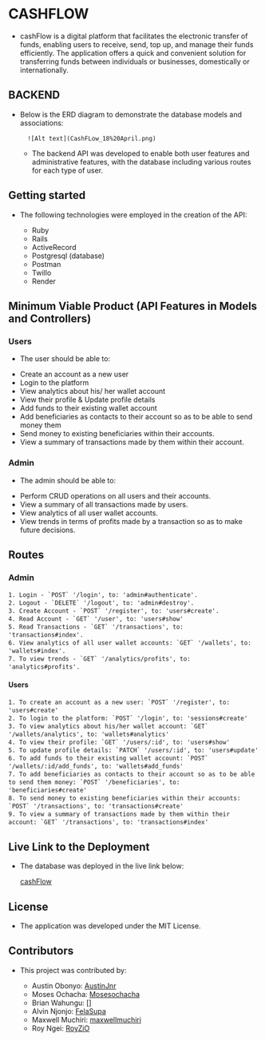 # CASHFLOW

 + cashFlow is a digital platform that facilitates the electronic transfer of funds, enabling users to receive, send, top up, and manage their funds efficiently. The application offers a quick and convenient solution for transferring funds between individuals or businesses, domestically or internationally.

## BACKEND
- Below is the ERD diagram to demonstrate the database models and associations:

        ![Alt text](CashFLow_18%20April.png)

  + The backend API was developed to enable both user features and administrative features, with the database including various routes for each type of user. 

## Getting started

- The following technologies were employed in the creation of the API:

    + Ruby
    + Rails
    + ActiveRecord
    + Postgresql (database)
    + Postman
    + Twillo
    + Render

## Minimum Viable Product (API Features in Models and Controllers)

### Users
+ The user should be able to: 

 - Create an account as a new user 
 - Login to the platform 
 - View analytics about his/ her wallet account
 - View their profile & Update profile details
 - Add funds to their existing wallet account
 - Add beneficiaries as contacts to their account so as to be able to send money them
 - Send money to existing beneficiaries within their accounts.
 - View a summary of transactions made by them within their account.

### Admin
  + The admin should be able to:
  
  - Perform CRUD operations on all users and their accounts. 
  - View a summary of all transactions made by users. 
  - View analytics of all user wallet accounts.
  - View trends in terms of profits made by a transaction so as to make future decisions.


## Routes
 ### Admin
    1. Login - `POST` '/login', to: 'admin#authenticate'.
    2. Logout - `DELETE` '/logout', to: 'admin#destroy'.
    3. Create Account - `POST` '/register', to: 'users#create'.
    4. Read Account - `GET` '/user', to: 'users#show'
    5. Read Transactions - `GET` '/transactions', to: 'transactions#index'.
    6. View analytics of all user wallet accounts: `GET` '/wallets', to: 'wallets#index'.
    7. To view trends - `GET` '/analytics/profits', to: 'analytics#profits'.


  #### Users
    1. To create an account as a new user: `POST` '/register', to: 'users#create'
    2. To login to the platform: `POST` '/login', to: 'sessions#create'
    3. To view analytics about his/her wallet account: `GET` '/wallets/analytics', to: 'wallets#analytics'
    4. To view their profile: `GET` '/users/:id', to: 'users#show'
    5. To update profile details: `PATCH` '/users/:id', to: 'users#update'
    6. To add funds to their existing wallet account: `POST` '/wallets/:id/add_funds', to: 'wallets#add_funds'
    7. To add beneficiaries as contacts to their account so as to be able to send them money: `POST` '/beneficiaries', to: 'beneficiaries#create'
    8. To send money to existing beneficiaries within their accounts: `POST` '/transactions', to: 'transactions#create'
    9. To view a summary of transactions made by them within their account: `GET` '/transactions', to: 'transactions#index'


## Live Link to the Deployment 

- The database was deployed in the live link below:

    [cashFlow](https://cashflow-1rf2.onrender.com/accounts)


## License 

+ The application was developed under the MIT License.


## Contributors

+ This project was contributed by:

    - Austin Obonyo: [AustinJnr](https://github.com/Austinjnr)
    - Moses Ochacha: [Mosesochacha](https://github.com/Mosesochacha)
    - Brian Wahungu: []
    - Alvin Njonjo: [FelaSupa](https://github.com/fela-Supa)
    - Maxwell Muchiri: [maxwellmuchiri](https://github.com/maxwellmuchiri)
    - Roy Ngei: [RoyZiO](https://github.com/RoyZiO)